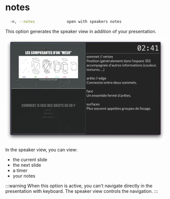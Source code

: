 # notes

```sh
  -n, --notes              open with speakers notes
```

This option generates the speaker view in addition of your presentation.

![speaker view](./img/notes.png)

In the speaker view, you can view:

- the current slide
- the next slide
- a timer
- your notes

:::warning
When this option is active, you can't navigate directly in the presentation with keyboard. The speaker view controls the navigation.
:::
